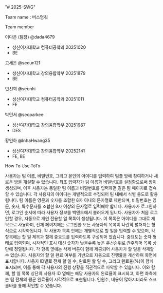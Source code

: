 "# 2025-SWG"

Team name : 버스멈춰

Team member

이다은 (팀장) @dada4679
- 성신여자대학교 컴퓨터공학과 20251020
- BE

고세은 @seeun121
- 성신여자대학교 창의융합학부 20251879
- BE

민선희 @seonhi
- 성신여자대학교 컴퓨터공학과 20251011
- FE

박민서 @seoparkee
- 성신여자대학교 창의융합학부 20251967
- DES

황인하 @InhaHwang35
- 성신여자대학교 창의융합학부 20252141
- FE, BE

How To Use ToTo


사용자는 팀 이름, 비밀번호, 그리고 본인의 아이디를 입력하여 팀플 방에 참여하거나 새로운 방을 개설할 수 있습니다. 
최초 입력자가 팀 이름과 비밀번호를 설정함으로써 방이 생성되며, 
이후 사용자는 동일한 팀 이름과 비밀번호를 입력하면 같은 팀 페이지로 접속할 수 있습니다. 
각 사용자의 아이디는 개별적으로 수집되어 팀 내에서 식별 용도로 활용됩니다. 
팀 이름은 영문과 숫자를 조합한 8자 이내의 문자열로 제한되며, 비밀번호는 영문, 숫자, 특수문자를 조합한 8자 이상의 문자열로 입력해야 합니다.
사용자가 로그인하면, 로그인 순서에 따라 사용자 정보를 백엔드에서 불러오게 됩니다. 
사용자가 처음 로그인할 경우, 자동으로 개인 전용할 일 목록이 생성됩니다. 
이 목록은 아이디를 그대로 제목으로 사용하며, 
전체 페이지에는 로그인한 모든 사용자의 목록이 나란히 펼쳐지는 형식으로 시각화됩니다.
각 사용자 목록 안에는 개별적으로 할 일을 입력할 수 있으며, 
각 항목에는 할 일 제목과 함께 중요도를 입력하도록 구성되어 있습니다. 
중요도는 숫자 형태로 입력되며, 시각적인 표시 대신 숫자가 낮을수록 높은 우선순위로 간주되어 목록 상단에 정렬됩니다. 
각 항목 옆에는 삭제 버튼이 함께 제공되어 사용자가 할 일을 삭제할 수 있습니다.
사용자의 할 일 완료 여부를 기반으로 자동으로 진행률을 계산하여 화면에 표시합니다. 
사용자 ID별로 전체 할 일 수, 완료된 할 일 수, 그리고 완료율(%)이 함께 표시되며, 
이를 통해 각 사용자의 진행 상황을 직관적으로 파악할 수 있습니다. 
이와 함께, 할 일 목록 상단의 사용자 ID 옆에는 해당 사용자의 완료율이 표시되고, 
화면 좌측에는 팀 전체의 평균 완료율이 시각적으로 표현됩니다. 
인원수, 내용이 많아지더라도 스크롤바를 통해 확인할 수 있습니다.
